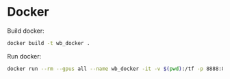 
# Docker
Build docker:

```bash
docker build -t wb_docker .
```

Run docker:

```bash
docker run --rm --gpus all --name wb_docker -it -v $(pwd):/tf -p 8888:8888 wb_docker
```